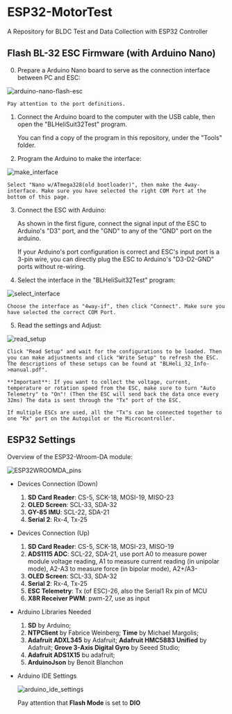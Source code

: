 
# ESP32-MotorTest

A Repository for BLDC Test and Data Collection with ESP32 Controller

## Flash BL-32 ESC Firmware (with Arduino Nano)

0. Prepare a Arduino Nano board to serve as the connection interface between PC and ESC:

![arduino-nano-flash-esc](.\\README_resources\\arduino-nano-flash-esc.jpg "Picture of the Arduino Nano")

    Pay attention to the port definitions.

1. Connect the Arduino board to the computer with the USB cable, then open the "BLHeliSuit32Test" program.

    You can find a copy of the program in this repository, under the "Tools" folder.

2. Program the Arduino to make the interface:

![make_interface](.\\README_resources\\make_interface.png "Picture of the Make interface session")

    Select "Nano w/ATmega328(old bootloader)", then make the 4way-interface. Make sure you have selected the right COM Port at the bottom of this page.

3. Connect the ESC with Arduino:

    As shown in the first figure, connect the signal input of the ESC to Arduino's "D3" port, and the "GND" to any of the "GND" port on the arduino.

    If your Arduino's port configuration is correct and ESC's input port is a 3-pin wire, you can directly plug the ESC to Arduino's "D3-D2-GND" ports without re-wiring.

4. Select the interface in the "BLHeliSuit32Test" program:

![select_interface](.\\README_resources\\select_interface.png "Picture of the interface selection")

    Choose the interface as "4way-if", then click "Connect". Make sure you have selected the correct COM Port.

5. Read the settings and Adjust:

![read_setup](.\\README_resources\\read_setup.png "Picture of the ESC setup")

    Click "Read Setup" and wait for the configurations to be loaded. Then you can make adjustments and click "Write Setup" to refresh the ESC. The descriptions of these setups can be found at "BLHeli_32_Info->manual.pdf".

    **Important**: If you want to collect the voltage, current, temperature or rotation speed from the ESC, make sure to turn "Auto Telemetry" to "On"! (Then the ESC will send back the data once every 32ms) The data is sent through the "Tx" port of the ESC.

    If multiple ESCs are used, all the "Tx"s can be connected together to one "Rx" port on the Autopilot or the Microcontroller.

## ESP32 Settings

Overview of the ESP32-Wroom-DA module:

![ESP32WROOMDA_pins](.\\README_resources\\ESP32WROOMDA_pins.png "Picture of the ESP32 Pins assignments")

- Devices Connection (Down)

  1. **SD Card Reader**: CS-5, SCK-18, MOSI-19, MISO-23
  2. **OLED Screen**: SCL-33, SDA-32
  3. **GY-85 IMU**: SCL-22, SDA-21
  4. **Serial 2**: Rx-4, Tx-25

- Devices Connection (Up)

  1. **SD Card Reader**: CS-5, SCK-18, MOSI-23, MISO-19
  2. **ADS1115 ADC**: SCL-22, SDA-21, use port A0 to measure power module voltage reading, A1 to measure current reading (in unipolar mode), A2-A3 to measure force (in bipolar mode), A2+/A3-
  3. **OLED Screen**: SCL-33, SDA-32
  4. **Serial 2**: Rx-4, Tx-25
  5. **ESC Telemetry**: Tx (of ESC)-26, also the Serial1 Rx pin of MCU
  6. **X8R Receiver PWM**: pwm-27, use as input

- Arduino Libraries Needed
  
  1. **SD** by Arduino;
  2. **NTPClient** by Fabrice Weinberg; **Time** by Michael Margolis;
  3. **Adafruit ADXL345** by Adafruit; **Adafruit HMC5883 Unified** by Adafruit; **Grove 3-Axis Digital Gyro** by Seeed Studio;
  4. **Adafruit ADS1X15** bu adafruit;
  5. **ArduinoJson** by Benoit Blanchon

- Arduino IDE Settings

  ![arduino_ide_settings](.\\README_resources\\arduino_ide_settings.png "Picture of the Arduino IDE settings")

  Pay attention that **Flash Mode** is set to **DIO**

  